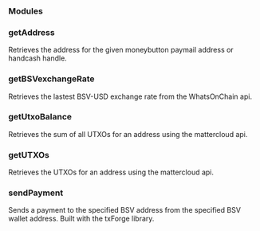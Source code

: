 ### Modules
### getAddress
Retrieves the address for the given moneybutton paymail address or handcash handle.

### getBSVexchangeRate
Retrieves the lastest BSV-USD exchange rate from the WhatsOnChain api.

### getUtxoBalance
Retrieves the sum of all UTXOs for an address using the mattercloud api.

### getUTXOs
Retrieves the UTXOs for an address using the mattercloud api.

### sendPayment
Sends a payment to the specified BSV address from the specified BSV wallet address.
Built with the txForge library.
